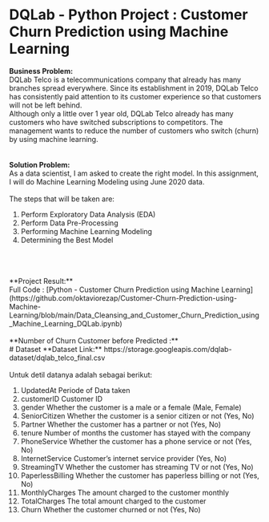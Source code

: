 # DQLab - Python Project : Customer Churn Prediction using Machine Learning

**Business Problem:**
<br>DQLab Telco is a telecommunications company that already has many branches spread everywhere. Since its establishment in 2019, DQLab Telco has consistently paid attention to its customer experience so that customers will not be left behind.
<br>Although only a little over 1 year old, DQLab Telco already has many customers who have switched subscriptions to competitors. The management wants to reduce the number of customers who switch (churn) by using machine learning.
<br>
<br>
<br> **Solution Problem:**
<br>As a data scientist, I am asked to create the right model. In this assignment, I will do Machine Learning Modeling using June 2020 data.
<br>
<br>The steps that will be taken are:
1.    Perform Exploratory Data Analysis (EDA)
2.    Perform Data Pre-Processing
3.    Performing Machine Learning Modeling
4.    Determining the Best Model
<br>
<br>
<br> **Project Result:**
<br>Full Code : [Python - Customer Churn Prediction using Machine Learning](https://github.com/oktaviorezap/Customer-Churn-Prediction-using-Machine-Learning/blob/main/Data_Cleansing_and_Customer_Churn_Prediction_using_Machine_Learning_DQLab.ipynb)
<br>
<br> **Number of Churn Customer before Predicted :**
<br>
# Dataset
**Dataset Link:** https://storage.googleapis.com/dqlab-dataset/dqlab_telco_final.csv
<br>
<br>Untuk detil datanya adalah sebagai berikut:

1. UpdatedAt Periode of Data taken
2. customerID Customer ID
3. gender Whether the customer is a male or a female (Male, Female)
4. SeniorCitizen Whether the customer is a senior citizen or not (Yes, No)
5. Partner Whether the customer has a partner or not (Yes, No)
6. tenure Number of months the customer has stayed with the company
7. PhoneService Whether the customer has a phone service or not (Yes, No)
8. InternetService Customer’s internet service provider (Yes, No)
9. StreamingTV Whether the customer has streaming TV or not (Yes, No)
10. PaperlessBilling Whether the customer has paperless billing or not (Yes, No)
11. MonthlyCharges The amount charged to the customer monthly
12. TotalCharges The total amount charged to the customer
13. Churn Whether the customer churned or not (Yes, No)

